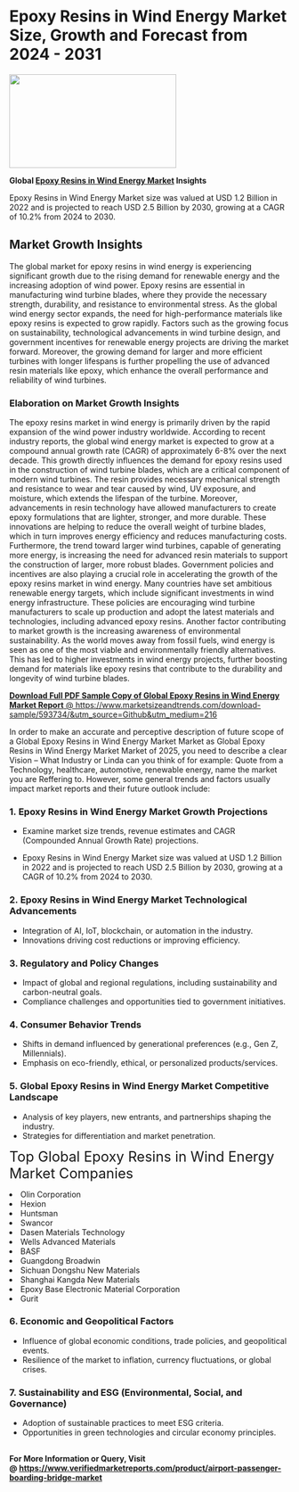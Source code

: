 <H1>Epoxy Resins in Wind Energy Market Size, Growth and Forecast from 2024 - 2031</H1><img class="aligncenter size-medium wp-image-584254" src="https://thirdeyenews.in/wp-content/uploads/2024/09/Global-Market-Research-300x168.jpeg" alt="" width="300" height="168" /><p><strong>Global&nbsp;<a href="https://www.marketsizeandtrends.com/download-sample/593734/&amp;utm_source=Github&utm_medium=216">Epoxy Resins in Wind Energy Market</a> Insights</strong></p><p>Epoxy Resins in Wind Energy Market size was valued at USD 1.2 Billion in 2022 and is projected to reach USD 2.5 Billion by 2030, growing at a CAGR of 10.2% from 2024 to 2030.</p><p><h2>Market Growth Insights</h2> The global market for epoxy resins in wind energy is experiencing significant growth due to the rising demand for renewable energy and the increasing adoption of wind power. Epoxy resins are essential in manufacturing wind turbine blades, where they provide the necessary strength, durability, and resistance to environmental stress. As the global wind energy sector expands, the need for high-performance materials like epoxy resins is expected to grow rapidly. Factors such as the growing focus on sustainability, technological advancements in wind turbine design, and government incentives for renewable energy projects are driving the market forward. Moreover, the growing demand for larger and more efficient turbines with longer lifespans is further propelling the use of advanced resin materials like epoxy, which enhance the overall performance and reliability of wind turbines. <p><a href="download-sample-link"></a></p> <h3>Elaboration on Market Growth Insights</h3> The epoxy resins market in wind energy is primarily driven by the rapid expansion of the wind power industry worldwide. According to recent industry reports, the global wind energy market is expected to grow at a compound annual growth rate (CAGR) of approximately 6-8% over the next decade. This growth directly influences the demand for epoxy resins used in the construction of wind turbine blades, which are a critical component of modern wind turbines. The resin provides necessary mechanical strength and resistance to wear and tear caused by wind, UV exposure, and moisture, which extends the lifespan of the turbine. Moreover, advancements in resin technology have allowed manufacturers to create epoxy formulations that are lighter, stronger, and more durable. These innovations are helping to reduce the overall weight of turbine blades, which in turn improves energy efficiency and reduces manufacturing costs. Furthermore, the trend toward larger wind turbines, capable of generating more energy, is increasing the need for advanced resin materials to support the construction of larger, more robust blades. Government policies and incentives are also playing a crucial role in accelerating the growth of the epoxy resins market in wind energy. Many countries have set ambitious renewable energy targets, which include significant investments in wind energy infrastructure. These policies are encouraging wind turbine manufacturers to scale up production and adopt the latest materials and technologies, including advanced epoxy resins. Another factor contributing to market growth is the increasing awareness of environmental sustainability. As the world moves away from fossil fuels, wind energy is seen as one of the most viable and environmentally friendly alternatives. This has led to higher investments in wind energy projects, further boosting demand for materials like epoxy resins that contribute to the durability and longevity of wind turbine blades. <p><a href="get-more-link"></p><p><span class=""><strong>Download Full PDF Sample Copy of Global Epoxy Resins in Wind Energy Market Report</strong> @ <a href="https://www.marketsizeandtrends.com/download-sample/593734/&amp;utm_source=Github&utm_medium=216" target="_blank">https://www.marketsizeandtrends.com/download-sample/593734/&amp;utm_source=Github&utm_medium=216</a></span></p><p>In order to make an accurate and perceptive description of future scope of a Global&nbsp;Epoxy Resins in Wind Energy Market Market as Global&nbsp;Epoxy Resins in Wind Energy Market Market of 2025, you need to describe a clear Vision &ndash; What Industry or Linda can you think of for example: Quote from a Technology, healthcare, automotive, renewable energy, name the market you are Reffering to. However, some general trends and factors usually impact market reports and their future outlook include:</p><h3>1.&nbsp;<strong>Epoxy Resins in Wind Energy Market Growth Projections</strong></h3><ul><li>Examine market size trends, revenue estimates and CAGR (Compounded Annual Growth Rate) projections.</li><li><p>Epoxy Resins in Wind Energy Market size was valued at USD 1.2 Billion in 2022 and is projected to reach USD 2.5 Billion by 2030, growing at a CAGR of 10.2% from 2024 to 2030.</p></li></ul><h3>2.&nbsp;<strong>Epoxy Resins in Wind Energy Market Technological Advancements</strong></h3><ul><li>Integration of AI, IoT, blockchain, or automation in the industry.</li><li>Innovations driving cost reductions or improving efficiency.</li></ul><h3>3.&nbsp;<strong>Regulatory and Policy Changes</strong></h3><ul><li>Impact of global and regional regulations, including sustainability and carbon-neutral goals.</li><li>Compliance challenges and opportunities tied to government initiatives.</li></ul><h3>4.&nbsp;<strong>Consumer Behavior Trends</strong></h3><ul><li>Shifts in demand influenced by generational preferences (e.g., Gen Z, Millennials).</li><li>Emphasis on eco-friendly, ethical, or personalized products/services.</li></ul><h3>5.&nbsp;<strong>Global Epoxy Resins in Wind Energy Market Competitive Landscape</strong></h3><ul><li>Analysis of key players, new entrants, and partnerships shaping the industry.</li><li>Strategies for differentiation and market penetration.</li></ul><p data-pm-slice="1 1 []"><span style="color: inherit; font-family: inherit; font-size: 25px;">Top Global Epoxy Resins in Wind Energy Market Companies</span></p><div class="" data-test-id=""><p><li>Olin Corporation</li><li> Hexion</li><li> Huntsman</li><li> Swancor</li><li> Dasen Materials Technology</li><li> Wells Advanced Materials</li><li> BASF</li><li> Guangdong Broadwin</li><li> Sichuan Dongshu New Materials</li><li> Shanghai Kangda New Materials</li><li> Epoxy Base Electronic Material Corporation</li><li> Gurit</li></p></div><h3>6.&nbsp;<strong>Economic and Geopolitical Factors</strong></h3><ul><li>Influence of global economic conditions, trade policies, and geopolitical events.</li><li>Resilience of the market to inflation, currency fluctuations, or global crises.</li></ul><h3>7.&nbsp;<strong>Sustainability and ESG (Environmental, Social, and Governance)</strong></h3><ul><li>Adoption of sustainable practices to meet ESG criteria.</li><li>Opportunities in green technologies and circular economy principles.</li></ul><h2><strong style="font-size: 14px;">For More Information or Query, Visit @&nbsp;</strong><a style="background-color: #ffffff; font-size: 14px;" href="https://www.marketsizeandtrends.com/report/epoxy-resins-in-wind-energy-market/" target="_blank">https://www.verifiedmarketreports.com/product/airport-passenger-boarding-bridge-market</a></h2>
